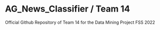 # AG_News_Classifier / Team 14
Official Github Repository of Team 14 for the Data Mining Project FSS 2022 
